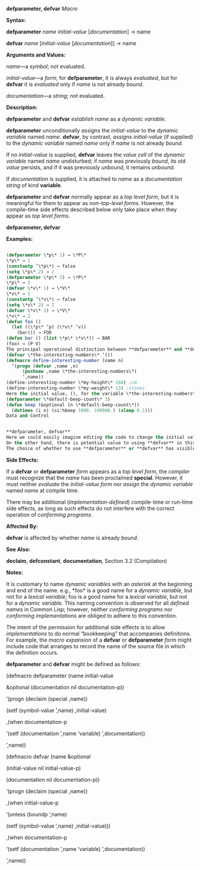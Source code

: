 **defparameter, defvar** *Macro* 



**Syntax:** 



**defparameter** *name initial-value* [*documentation*] → name 



**defvar** *name* [*initial-value* [*documentation*]] → name 



**Arguments and Values:** 



*name*—a *symbol*; not evaluated. 



*initial-value*—a *form*; for **defparameter**, it is always *evaluated*, but for **defvar** it is *evaluated* only if *name* is not already *bound*. 



*documentation*—a *string*; not evaluated. 



**Description:** 



**defparameter** and **defvar** *establish name* as a *dynamic variable*. 



**defparameter** unconditionally *assigns* the *initial-value* to the *dynamic variable* named *name*. **defvar**, by contrast, *assigns initial-value* (if supplied) to the *dynamic variable* named *name* only if *name* is not already *bound*. 



If no *initial-value* is supplied, **defvar** leaves the *value cell* of the *dynamic variable* named *name* undisturbed; if *name* was previously *bound*, its old *value* persists, and if it was previously *unbound*, it remains *unbound*. 



If *documentation* is supplied, it is attached to *name* as a *documentation string* of kind **variable**. 



**defparameter** and **defvar** normally appear as a *top level form*, but it is meaningful for them to appear as *non-top-level forms*. However, the compile-time side effects described below only take place when they appear as *top level forms*. 















**defparameter, defvar** 



**Examples:**
```lisp

(defparameter \*p\* 1) → \*P\* 
\*p\* → 1 
(constantp ’\*p\*) → false 
(setq \*p\* 2) → 2 
(defparameter \*p\* 3) → \*P\* 
\*p\* → 3 
(defvar \*v\* 1) → \*V\* 
\*v\* → 1 
(constantp ’\*v\*) → false 
(setq \*v\* 2) → 2 
(defvar \*v\* 3) → \*V\* 
\*v\* → 2 
(defun foo () 
  (let ((\*p\* ’p) (\*v\* ’v)) 
    (bar))) → FOO 
(defun bar () (list \*p\* \*v\*)) → BAR 
(foo) → (P V) 
The principal operational distinction between **defparameter** and **defvar** is that **defparameter** makes an unconditional assignment to *name*, while **defvar** makes a conditional one. In practice, this means that **defparameter** is useful in situations where loading or reloading the definition would want to pick up a new value of the variable, while **defvar** is used in situations where the old value would want to be retained if the file were loaded or reloaded. For example, one might create a file which contained: 
(defvar \*the-interesting-numbers\* ’()) 
(defmacro define-interesting-number (name n) 
  ‘(progn (defvar ,name ,n) 
	  (pushnew ,name \*the-interesting-numbers\*) 
	  ’,name)) 
(define-interesting-number \*my-height\* 168) ;cm 
(define-interesting-number \*my-weight\* 13) ;stones 
Here the initial value, (), for the variable \*the-interesting-numbers\* is just a seed that we are never likely to want to reset to something else once something has been grown from it. As such, we have used **defvar** to avoid having the \*interesting-numbers\* information reset if the file is loaded a second time. It is true that the two calls to **define-interesting-number** here would be reprocessed, but if there were additional calls in another file, they would not be and that information would be lost. On the other hand, consider the following code: 
(defparameter \*default-beep-count\* 3) 
(defun beep (&optional (n \*default-beep-count\*)) 
  (dotimes (i n) (si:%beep 1000. 100000.) (sleep 0.1))) 
Data and Control 


**defparameter, defvar** 
Here we could easily imagine editing the code to change the initial value of \*default-beep-count\*, and then reloading the file to pick up the new value. In order to make value updating easy, we have used **defparameter**. 
On the other hand, there is potential value to using **defvar** in this situation. For example, suppose that someone had predefined an alternate value for \*default-beep-count\*, or had loaded the file and then manually changed the value. In both cases, if we had used **defvar** instead of **defparameter**, those user preferences would not be overridden by (re)loading the file. 
The choice of whether to use **defparameter** or **defvar** has visible consequences to programs, but is nevertheless often made for subjective reasons. 

```
**Side Effects:** 



If a **defvar** or **defparameter** *form* appears as a *top level form*, the *compiler* must recognize that the *name* has been proclaimed **special**. However, it must neither *evaluate* the *initial-value form* nor *assign* the *dynamic variable* named *name* at compile time. 



There may be additional (*implementation-defined*) compile-time or run-time side effects, as long as such effects do not interfere with the correct operation of *conforming programs*. 



**Affected By:** 



**defvar** is affected by whether *name* is already *bound*. 



**See Also:** 



**declaim**, **defconstant**, **documentation**, Section 3.2 (Compilation) 



**Notes:** 



It is customary to name *dynamic variables* with an *asterisk* at the beginning and end of the name. e.g., \*foo\* is a good name for a *dynamic variable*, but not for a *lexical variable*; foo is a good name for a *lexical variable*, but not for a *dynamic variable*. This naming convention is observed for all *defined names* in Common Lisp; however, neither *conforming programs* nor *conforming implementations* are obliged to adhere to this convention. 



The intent of the permission for additional side effects is to allow *implementations* to do normal “bookkeeping” that accompanies definitions. For example, the *macro expansion* of a **defvar** or **defparameter** *form* might include code that arranges to record the name of the source file in which the definition occurs. 



**defparameter** and **defvar** might be defined as follows: 



(defmacro defparameter (name initial-value 



&amp;optional (documentation nil documentation-p)) 



‘(progn (declaim (special ,name)) 



(setf (symbol-value ’,name) ,initial-value) 



,(when documentation-p 



‘(setf (documentation ’,name ’variable) ’,documentation)) 



’,name)) 















(defmacro defvar (name &amp;optional 



(initial-value nil initial-value-p) 



(documentation nil documentation-p)) 



‘(progn (declaim (special ,name)) 



,(when initial-value-p 



‘(unless (boundp ’,name) 



(setf (symbol-value ’,name) ,initial-value))) 



,(when documentation-p 



‘(setf (documentation ’,name ’variable) ’,documentation)) 



’,name)) 



